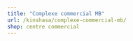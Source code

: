 ```yaml
---
title: "Complexe commercial MB"
url: /kinshasa/complexe-commercial-mb/
shop: centre commercial
---
```

